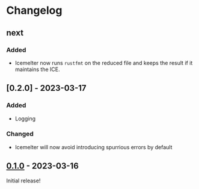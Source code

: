 # Changelog

<!-- https://keepachangelog.com/en/1.0.0/ -->

## next

### Added

- Icemelter now runs `rustfmt` on the reduced file and keeps the result if it
  maintains the ICE.

## [0.2.0] - 2023-03-17

### Added

- Logging

### Changed

- Icemelter will now avoid introducing spurrious errors by default

## [0.1.0] - 2023-03-16

Initial release!

[0.1.0]: https://github.com/langston-barrett/icemelter/releases/tag/v0.1.0

